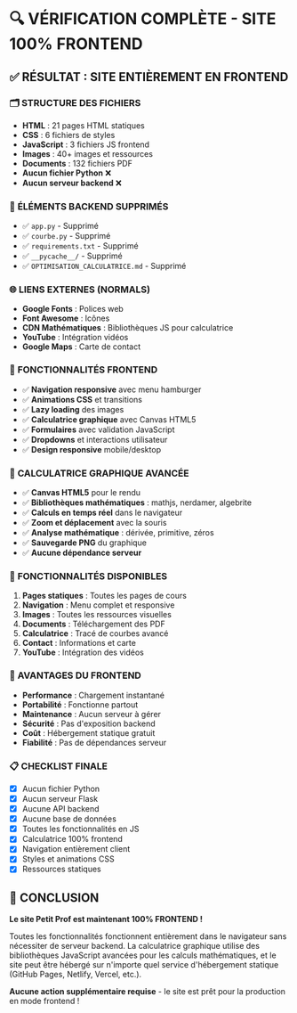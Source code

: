# 🔍 VÉRIFICATION COMPLÈTE - SITE 100% FRONTEND

## ✅ **RÉSULTAT : SITE ENTIÈREMENT EN FRONTEND**

### 🗂️ **STRUCTURE DES FICHIERS**
- **HTML** : 21 pages HTML statiques
- **CSS** : 6 fichiers de styles
- **JavaScript** : 3 fichiers JS frontend
- **Images** : 40+ images et ressources
- **Documents** : 132 fichiers PDF
- **Aucun fichier Python** ❌
- **Aucun serveur backend** ❌

### 🚫 **ÉLÉMENTS BACKEND SUPPRIMÉS**
- ✅ `app.py` - Supprimé
- ✅ `courbe.py` - Supprimé  
- ✅ `requirements.txt` - Supprimé
- ✅ `__pycache__/` - Supprimé
- ✅ `OPTIMISATION_CALCULATRICE.md` - Supprimé

### 🌐 **LIENS EXTERNES (NORMALS)**
- **Google Fonts** : Polices web
- **Font Awesome** : Icônes
- **CDN Mathématiques** : Bibliothèques JS pour calculatrice
- **YouTube** : Intégration vidéos
- **Google Maps** : Carte de contact

### 🔧 **FONCTIONNALITÉS FRONTEND**
- ✅ **Navigation responsive** avec menu hamburger
- ✅ **Animations CSS** et transitions
- ✅ **Lazy loading** des images
- ✅ **Calculatrice graphique** avec Canvas HTML5
- ✅ **Formulaires** avec validation JavaScript
- ✅ **Dropdowns** et interactions utilisateur
- ✅ **Design responsive** mobile/desktop

### 📱 **CALCULATRICE GRAPHIQUE AVANCÉE**
- ✅ **Canvas HTML5** pour le rendu
- ✅ **Bibliothèques mathématiques** : mathjs, nerdamer, algebrite
- ✅ **Calculs en temps réel** dans le navigateur
- ✅ **Zoom et déplacement** avec la souris
- ✅ **Analyse mathématique** : dérivée, primitive, zéros
- ✅ **Sauvegarde PNG** du graphique
- ✅ **Aucune dépendance serveur**

### 🎯 **FONCTIONNALITÉS DISPONIBLES**
1. **Pages statiques** : Toutes les pages de cours
2. **Navigation** : Menu complet et responsive
3. **Images** : Toutes les ressources visuelles
4. **Documents** : Téléchargement des PDF
5. **Calculatrice** : Tracé de courbes avancé
6. **Contact** : Informations et carte
7. **YouTube** : Intégration des vidéos

### 🚀 **AVANTAGES DU FRONTEND**
- **Performance** : Chargement instantané
- **Portabilité** : Fonctionne partout
- **Maintenance** : Aucun serveur à gérer
- **Sécurité** : Pas d'exposition backend
- **Coût** : Hébergement statique gratuit
- **Fiabilité** : Pas de dépendances serveur

### 📋 **CHECKLIST FINALE**
- [x] Aucun fichier Python
- [x] Aucun serveur Flask
- [x] Aucune API backend
- [x] Aucune base de données
- [x] Toutes les fonctionnalités en JS
- [x] Calculatrice 100% frontend
- [x] Navigation entièrement client
- [x] Styles et animations CSS
- [x] Ressources statiques

## 🎉 **CONCLUSION**

**Le site Petit Prof est maintenant 100% FRONTEND !**

Toutes les fonctionnalités fonctionnent entièrement dans le navigateur sans nécessiter de serveur backend. La calculatrice graphique utilise des bibliothèques JavaScript avancées pour les calculs mathématiques, et le site peut être hébergé sur n'importe quel service d'hébergement statique (GitHub Pages, Netlify, Vercel, etc.).

**Aucune action supplémentaire requise** - le site est prêt pour la production en mode frontend !


